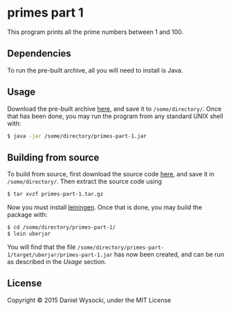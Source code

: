 ---
---

# primes part 1

This program prints all the prime numbers between 1 and 100.



## Dependencies

To run the pre-built archive, all you will need to install is Java.



## Usage

Download the pre-built archive
[here](primes-part-1.jar),
and save it to `/some/directory/`. Once that has been done, you may run the program from any standard UNIX shell with:

```bash
$ java -jar /some/directory/primes-part-1.jar
```



## Building from source

To build from source, first download the source code [here](primes-part-1.tar.gz), and save it in `/some/directory/`. Then extract the source code using

```bash
$ tar xvzf primes-part-1.tar.gz
```

Now you must install [leiningen](http://leiningen.org/). Once that is done, you may build the package with:

```bash
$ cd /some/directory/primes-part-1/
$ lein uberjar
```

You will find that the file `/some/directory/primes-part-1/target/uberjar/primes-part-1.jar` has now been created, and can be run as described in the *Usage* section.



## License

Copyright © 2015 Daniel Wysocki, under the MIT License
